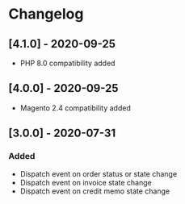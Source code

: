 # Changelog

## [4.1.0] - 2020-09-25

- PHP 8.0 compatibility added

## [4.0.0] - 2020-09-25

- Magento 2.4 compatibility added

## [3.0.0] - 2020-07-31

### Added

- Dispatch event on order status or state change
- Dispatch event on invoice state change
- Dispatch event on credit memo state change

